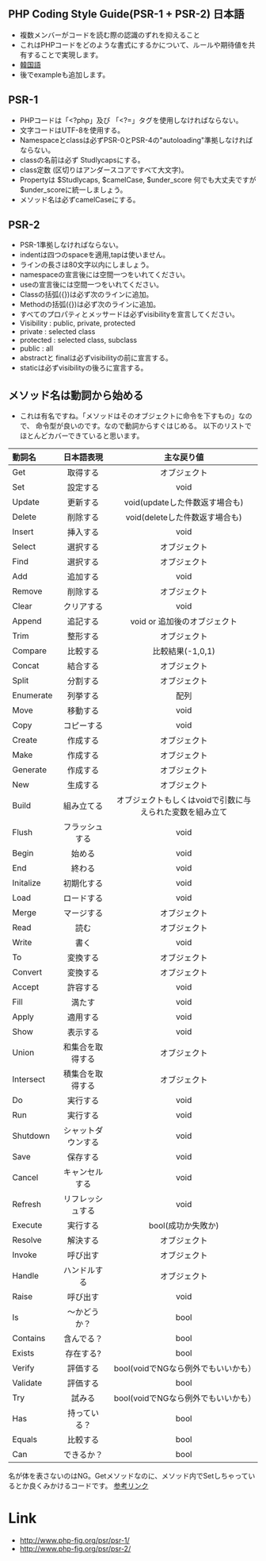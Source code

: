 ## PHP Coding Style Guide(PSR-1 + PSR-2) 日本語
- 複数メンバーがコードを読む際の認識のずれを抑えること
- これはPHPコードをどのような書式にするかについて、ルールや期待値を共有することで実現します。
- [韓国語](https://github.com/BoomLEE/document/blob/master/php_code_guide_kr.md)
- 後でexampleも追加します。

## PSR-1
- PHPコードは「<?php」及び 「<?=」タグを使用しなければならない。
- 文字コードはUTF-8を使用する。
- Namespaceとclassは必ずPSR-0とPSR-4の"autoloading"準拠しなければならない。
- classの名前は必ず Studlycapsにする。
- class定数 (区切りはアンダースコアですべて大文字)。
- Propertyは $Studlycaps, $camelCase, $under_score
   何でも大丈夫ですが $under_scoreに統一しましょう。
- メソッド名は必ずcamelCaseにする。


## PSR-2
- PSR-1準拠しなければならない。
- indentは四つのspaceを適用,tapは使いません。
- ラインの長さは80文字以内にしましょう。
- namespaceの宣言後には空間一つをいれてください。
- useの宣言後には空間一つをいれてください。
- Classの括弧({})は必ず次のラインに追加。
- Methodの括弧({})は必ず次のラインに追加。
- すべてのプロパティとメッサードは必ずvisibilityを宣言してください。
 - Visibility : public, private, protected
  - private : selected class
  - protected : selected class, subclass
  - public  : all
- abstractと finalは必ずvisibilityの前に宣言する。
- staticは必ずvisibilityの後ろに宣言する。

## メソッド名は動詞から始める
- これは有名ですね。「メソッドはそのオブジェクトに命令を下すもの」なので、
命令型が良いのです。なので動詞からすぐはじめる。
以下のリストでほとんどカバーできていると思います。

|動詞名|日本語表現|主な戻り値|
|:-----|:--------:|:---------:|
|Get|取得する|オブジェクト|
|Set|設定する|void|
|Update|更新する|void(updateした件数返す場合も)|
|Delete|削除する|void(deleteした件数返す場合も)|
|Insert|挿入する|void|
|Select|選択する|オブジェクト|
|Find|選択する|オブジェクト|
|Add|追加する|void|
|Remove|削除する|オブジェクト|
|Clear|クリアする|void|
|Append|追記する|void or 追加後のオブジェクト|
|Trim|整形する|オブジェクト|
|Compare|比較する|比較結果(-1,0,1)|
|Concat|結合する|オブジェクト|
|Split|分割する|オブジェクト|
|Enumerate|列挙する|配列|
|Move|移動する|void|
|Copy|コピーする|void|
|Create|作成する|オブジェクト|
|Make|作成する|オブジェクト|
|Generate|作成する|オブジェクト|
|New|生成する|オブジェクト|
|Build|組み立てる|オブジェクトもしくはvoidで引数に与えられた変数を組み立て|
|Flush|フラッシュする|void|
|Begin|始める|void|
|End|終わる|void|
|Initalize|初期化する|void|
|Load|ロードする|void|
|Merge|マージする|オブジェクト|
|Read|読む|オブジェクト|
|Write|書く|void|
|To|変換する|オブジェクト|
|Convert|変換する|オブジェクト|
|Accept|許容する|void|
|Fill|満たす|void|
|Apply|適用する|void|
|Show|表示する|void|
|Union|和集合を取得する|オブジェクト|
|Intersect|積集合を取得する|オブジェクト|
|Do|実行する|void|
|Run|実行する|void|
|Shutdown|シャットダウンする|void|
|Save|保存する|void|
|Cancel|キャンセルする|void|
|Refresh|リフレッシュする|void|
|Execute|実行する|bool(成功か失敗か)|
|Resolve|解決する|オブジェクト|
|Invoke|呼び出す|オブジェクト|
|Handle|ハンドルする|オブジェクト|
|Raise|呼び出す|void|
|Is|〜かどうか？|bool|
|Contains|含んでる？|bool|
|Exists|存在する?|bool|
|Verify|評価する|bool(voidでNGなら例外でもいいかも）|
|Validate|評価する|bool|
|Try|試みる|bool(voidでNGなら例外でもいいかも）|
|Has|持っている？|bool|
|Equals|比較する|bool|
|Can|できるか？|bool|

名が体を表さないのはNG。Getメソッドなのに、メソッド内でSetしちゃっているとか良くみかけるコードです。
[参考リンク](http://qiita.com/Koki-Shimizu/items/f3d3e824f98d182d4100?utm_source=Qiita%E3%83%8B%E3%83%A5%E3%83%BC%E3%82%B9&utm_campaign=7f74e3810a-Qiita_newsletter_155_05_06_2015&utm_medium=email&utm_term=0_e44feaa081-7f74e3810a-32988249#%E3%83%A1%E3%82%BD%E3%83%83%E3%83%89%E5%90%8D%E3%81%AF%E5%8B%95%E8%A9%9E%E3%81%8B%E3%82%89%E5%A7%8B%E3%82%81%E3%82%8B)

# Link
- http://www.php-fig.org/psr/psr-1/
- http://www.php-fig.org/psr/psr-2/
